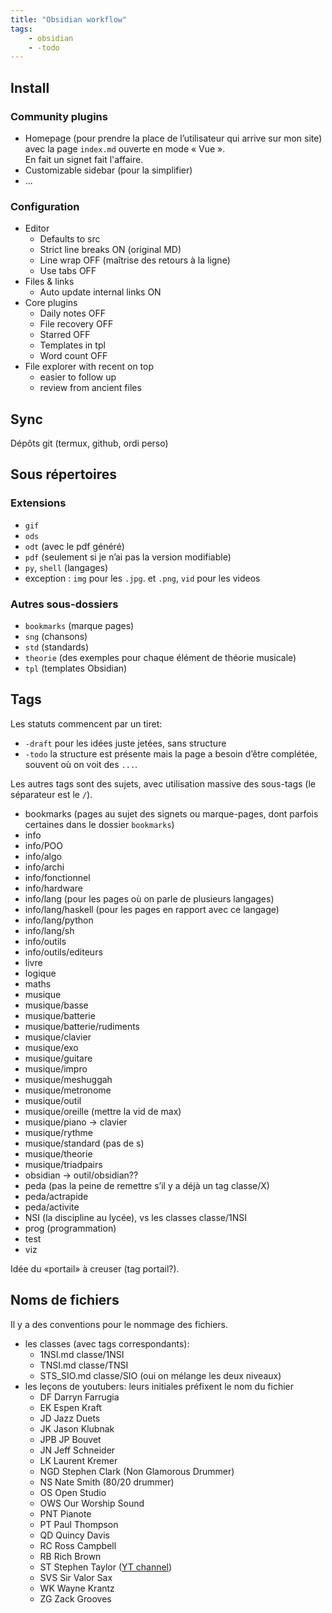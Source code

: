 ```yaml
---
title: "Obsidian workflow"
tags:
    - obsidian
    - -todo
---
```


## Install

### Community plugins

* Homepage (pour prendre la place de l’utilisateur
  qui arrive sur mon site) avec la page
  `index.md` ouverte en mode « Vue ».  
  En fait un signet fait l'affaire.
* Customizable sidebar (pour la simplifier)
* ...

### Configuration

- Editor
  - Defaults to src
  - Strict line breaks ON (original MD)
  - Line wrap OFF (maîtrise des retours à la ligne)
  - Use tabs OFF
- Files & links
  - Auto update internal links ON
- Core plugins
  - Daily notes OFF
  - File recovery OFF
  - Starred OFF
  - Templates in tpl
  - Word count OFF
- File explorer with recent on top
    - easier to follow up
    - review from ancient files

## Sync

Dépôts git (termux, github, ordi perso)

## Sous répertoires

### Extensions

- `gif`
- `ods`
- `odt` (avec le pdf généré)
- `pdf` (seulement si je n’ai pas la version modifiable)
- `py`, `shell` (langages)
- exception : `img` pour les `.jpg`. et `.png`, `vid` pour les videos

### Autres sous-dossiers

- `bookmarks` (marque pages)
- `sng` (chansons)
- `std` (standards)
- `theorie` (des exemples pour chaque élément de théorie musicale)
- `tpl` (templates Obsidian)

## Tags

Les statuts commencent par un tiret:

* `-draft` pour les idées juste jetées, sans structure
* `-todo` la structure est présente mais la page a besoin d’être complétée,
  souvent où on voit des `...`.

Les autres tags sont des sujets, avec utilisation massive des sous-tags
(le séparateur est le `/`).

* bookmarks (pages au sujet des signets ou marque-pages, dont parfois certaines dans le dossier `bookmarks`)
* info
* info/POO
* info/algo
* info/archi
* info/fonctionnel
* info/hardware
* info/lang (pour les pages où on parle de plusieurs langages)
* info/lang/haskell (pour les pages en rapport avec ce langage)
* info/lang/python
* info/lang/sh
* info/outils
* info/outils/editeurs
* livre
* logique
* maths
* musique
* musique/basse
* musique/batterie
* musique/batterie/rudiments
* musique/clavier
* musique/exo
* musique/guitare
* musique/impro
* musique/meshuggah
* musique/metronome
* musique/outil
* musique/oreille (mettre la vid de max)
* musique/piano -> clavier
* musique/rythme
* musique/standard (pas de s)
* musique/theorie
* musique/triadpairs
* obsidian -> outil/obsidian??
* peda (pas la peine de remettre s’il y a déjà un tag classe/X)
* peda/actrapide
* peda/activite
* NSI (la discipline au lycée), vs les classes classe/1NSI
* prog (programmation)
* test
* viz

Idée du «portail» à creuser (tag portail?).

## Noms de fichiers

Il y a des conventions pour le nommage des fichiers.

* les classes (avec tags correspondants):
  * 1NSI.md classe/1NSI
  * TNSI.md classe/TNSI
  * STS_SIO.md classe/SIO (oui on mélange les deux niveaux)
* les leçons de youtubers: leurs initiales préfixent le nom du fichier
  * DF  Darryn Farrugia
  * EK  Espen Kraft
  * JD  Jazz Duets
  * JK  Jason Klubnak
  * JPB JP Bouvet
  - JN  Jeff Schneider
  * LK  Laurent Kremer
  * NGD Stephen Clark (Non Glamorous Drummer)
  * NS  Nate Smith (80/20 drummer)
  * OS  Open Studio
  * OWS Our Worship Sound
  * PNT Pianote
  * PT  Paul Thompson
  * QD  Quincy Davis
  * RC  Ross Campbell
  * RB  Rich Brown
  - ST  Stephen Taylor ([YT channel](https://www.youtube.com/@StephenTaylorDrums))
  * SVS Sir Valor Sax
  * WK  Wayne Krantz
  * ZG  Zack Grooves
